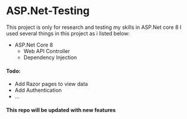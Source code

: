 # ASP.Net-Testing

This project is only for research and testing my skills in ASP.Net core 8
I used several things in this project as i listed below:
+ ASP.Net Core 8
  + Web API Controller
  + Dependency Injection

#### Todo:
  + Add Razor pages to view data
  + Add Authentication
  + ...

#### This repo will be updated with new features
